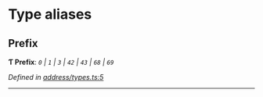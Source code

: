 

# Type aliases

<a id="prefix"></a>

##  Prefix

**Ƭ Prefix**: *`0` \| `1` \| `3` \| `42` \| `43` \| `68` \| `69`*

*Defined in [address/types.ts:5](https://github.com/polkadot-js/common/blob/9d4c36d/packages/keyring/src/address/types.ts#L5)*

___

